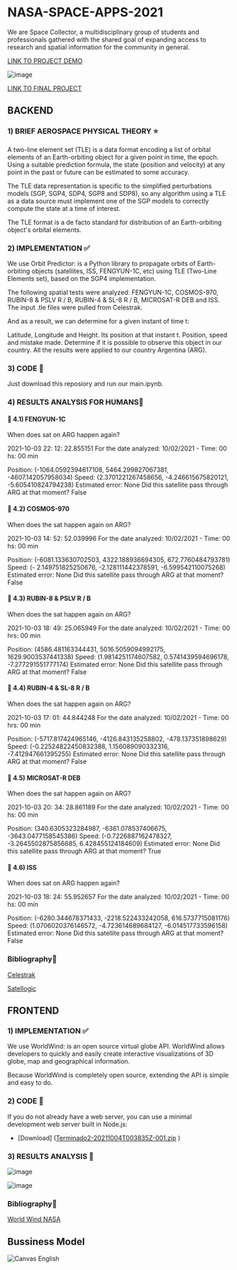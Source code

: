 # NASA-SPACE-APPS-2021
We are Space Collector, a multidisciplinary group of students and professionals gathered with the shared goal of expanding access to research and spatial information for the community in general.


[LINK TO PROJECT DEMO](https://www.youtube.com/watch?v=8-dnytkb2to)

![image](https://user-images.githubusercontent.com/105976212/189555601-9ea92638-697f-4122-9756-6e31176b6997.png)

[LINK TO FINAL PROJECT](https://www.youtube.com/watch?v=Vh0RJ9X_AQM)


## BACKEND

### 1) BRIEF AEROSPACE PHYSICAL THEORY ⭐
A two-line element set (TLE) is a data format encoding a list of orbital elements of an Earth-orbiting object for a given point in time, the epoch. Using a suitable prediction formula, the state (position and velocity) at any point in the past or future can be estimated to some accuracy.

The TLE data representation is specific to the simplified perturbations models (SGP, SGP4, SDP4, SGP8 and SDP8), so any algorithm using a TLE as a data source must implement one of the SGP models to correctly compute the state at a time of interest.

The TLE format is a de facto standard for distribution of an Earth-orbiting object's orbital elements.

### 2) IMPLEMENTATION ✅
We use Orbit Predictor: is a Python library to propagate orbits of Earth-orbiting objects (satellites, ISS, FENGYUN-1C, etc) using TLE (Two-Line Elements set), based on the SGP4 implementation.

The following spatial tests were analyzed: FENGYUN-1C, COSMOS-970, RUBIN-8 & PSLV R / B, RUBIN-4 & SL-8 R / B, MICROSAT-R DEB and ISS. The input .tle files were pulled from Celestrak.

And as a result, we can determine for a given instant of time t:

Latitude, Longitude and Height.
Its position at that instant t.
Position, speed and mistake made.
Determine if it is possible to observe this object in our country.
All the results were applied to our country Argentina (ARG).

### 3) CODE 🙌
Just download this reposiory and run our main.ipynb.

### 4) RESULTS ANALYSIS FOR HUMANS🎯
#### 📡 4.1) FENGYUN-1C
When does sat on ARG happen again?

2021-10-03 22: 12: 22.855151
For the date analyzed: 10/02/2021 - Time: 00 hs: 00 min

Position: (-1064.0592394617108, 5464.299827067381, -4607.142057958034)
Speed: (2.3701221267458656, -4.246615675820121, -5.605410824794238)
Estimated error: None
Did this satellite pass through ARG at that moment? False

#### 📡 4.2) COSMOS-970
When does the sat happen again on ARG?

2021-10-03 14: 52: 52.039996
For the date analyzed: 10/02/2021 - Time: 00 hs: 00 min

Position: (-6081.133630702503, 4322.188936694305, 672.7760484793781)
Speed: (- 2.149751825250676, -2.128111442378591, -6.599542110075268)
Estimated error: None
Did this satellite pass through ARG at that moment? False

#### 📡 4.3) RUBIN-8 & PSLV R / B
When does the sat happen again on ARG?

2021-10-03 18: 49: 25.065949
For the date analyzed: 10/02/2021 - Time: 00 hrs: 00 min

Position: (4586.481163344431, 5016.5059094992175, 1629.9003537441338)
Speed: (1.9814251174607582, 0.5741439594696178, -7.277291551777174)
Estimated error: None
Did this satellite pass through ARG at that moment? False

#### 📡 4.4) RUBIN-4 & SL-8 R / B
When does the sat happen again on ARG?

2021-10-03 17: 01: 44.844248
For the date analyzed: 10/02/2021 - Time: 00 hrs: 00 min

Position: (-5717.817424965146, -4126.843135258802, -478.137351898629)
Speed: (-0.22524822450832388, 1.156089090332316, -7.412947661395255)
Estimated error: None
Did this satellite pass through ARG at that moment? False

#### 📡 4.5) MICROSAT-R DEB
When does the sat happen again on ARG?

2021-10-03 20: 34: 28.861189
For the date analyzed: 10/02/2021 - Time: 00 hs: 00 min

Position: (340.6305323284987, -6361.078537406675, -3643.0477158545386)
Speed: (-0.7226887162478327, -3.2645502875856685, 6.428455124184609)
Estimated error: None
Did this satellite pass through ARG at that moment? True

#### 📡 4.6) ISS
When does sat on ARG happen again?

2021-10-03 18: 24: 55.952657
For the date analyzed: 10/02/2021 - Time: 00 hs: 00 min

Position: (-6280.344678371433, -2218.522433242058, 616.5737715081176)
Speed: (1.0706020376146572, -4.723614689684127, -6.014517733596158)
Estimated error: None
Did this satellite pass through ARG at that moment? False

### Bibliography💬

[Celestrak](https://celestrak.org/)

[Satellogic](https://github.com/satellogic/orbit-predictor)

## FRONTEND

### 1) IMPLEMENTATION ✅

We use WorldWind: is an open source virtual globe API. WorldWind allows developers to quickly and easily create interactive visualizations of 3D globe, map and geographical information.

Because WorldWind is completely open source, extending the API is simple and easy to do.

### 2) CODE 🙌

If you do not already have a web server, you can use a minimal development web server built in Node.js:

- [Download] ([Terminado2-20211004T003835Z-001.zip](https://github.com/BarbaraAngelesOrtiz/NASA-SPACE-APPS-2021/files/15314494/Terminado2-20211004T003835Z-001.zip)
 )

### 3) RESULTS ANALYSIS 🎯

![image](https://user-images.githubusercontent.com/105976212/189556094-8ca60169-fafe-4bf4-bb0b-b39d34ad07d9.png)

![image](https://user-images.githubusercontent.com/105976212/189556104-22240736-635f-478b-abaa-efb664ad6a7b.png)


### Bibliography💬

[World Wind NASA](https://worldwind.arc.nasa.gov/)

## Bussiness Model

![Canvas English](https://user-images.githubusercontent.com/105976212/189558019-5c3735b5-711f-4c23-9d4e-75a1670ae344.png)


